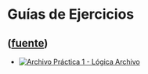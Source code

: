 # Guías de Ejercicios
([fuente](https://campus.exactas.uba.ar/course/view.php?id=987&section=7))
---
  - [![Archivo](https://campus.exactas.uba.ar/theme/image.php/magazine/core/1462913092/f/pdf) Práctica 1 - Lógica Archivo](https://campus.exactas.uba.ar/mod/resource/view.php?id=60076)

